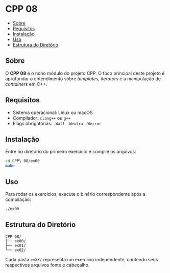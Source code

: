 # CPP 08

- [Sobre](#sobre)
- [Requisitos](#requisitos)
- [Instalação](#instalação)
- [Uso](#uso)
- [Estrutura do Diretório](#estrutura-do-diretório)

## Sobre
O **CPP 08** é o nono módulo do projeto CPP. O foco principal deste projeto é aprofundar o entendimento sobre *templates*, *iterators* e a manipulação de *containers* em C++.

## Requisitos
- Sistema operacional: Linux ou macOS
- Compilador: `clang++` ou `g++`
- Flags obrigatórias: `-Wall -Wextra -Werror`

## Instalação
Entre no diretório do primeiro exercício e compile os arquivos:

```bash
cd CPP\ 08/ex00
make
```

## Uso

Para rodar os exercícios, execute o binário correspondente após a compilação:

```bash
./ex00
```

## Estrutura do Diretório

```
CPP 08/
├── ex00/
├── ex01/
└── ex02/
```

Cada pasta `exXX/` representa um exercício independente, contendo seus respectivos arquivos fonte e cabeçalho.
